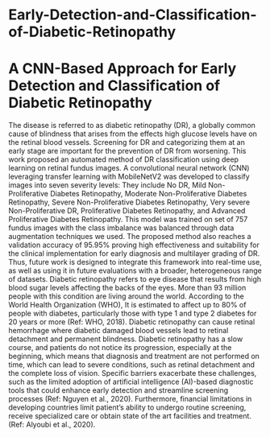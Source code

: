 # Early-Detection-and-Classification-of-Diabetic-Retinopathy
# A CNN-Based Approach for Early Detection and Classification of Diabetic Retinopathy
The disease is referred to as diabetic retinopathy (DR), a globally common cause of blindness that arises from the effects high glucose levels have on the retinal blood vessels. Screening for DR and categorizing them at an early stage are important for the prevention of DR from worsening. This work proposed an automated method of DR classification using deep learning on retinal fundus images. A convolutional neural network (CNN) leveraging transfer learning with MobileNetV2 was developed to classify images into seven severity levels: They include No DR, Mild Non-Proliferative Diabetes Retinopathy, Moderate Non-Proliferative Diabetes Retinopathy, Severe Non-Proliferative Diabetes Retinopathy, Very severe Non-Proliferative DR, Proliferative Diabetes Retinopathy, and Advanced Proliferative Diabetes Retinopathy. This model was trained on set of 757 fundus images with the class imbalance was balanced through data augmentation techniques we used. The proposed method also reaches a validation accuracy of 95.95% proving high effectiveness and suitability for the clinical implementation for early diagnosis and multilayer grading of DR. Thus, future work is designed to integrate this framework into real-time use, as well as using it in future evaluations with a broader, heterogeneous range of datasets.
Diabetic retinopathy refers to eye disease that results from high blood sugar levels affecting the backs of the eyes. More than 93 million people with this condition are living around the world. According to the World Health Organization (WHO), It is estimated to affect up to 80% of people with diabetes, particularly those with type 1 and type 2 diabetes for 20 years or more (Ref: WHO, 2018). Diabetic retinopathy can cause retinal hemorrhage where diabetic damaged blood vessels lead to retinal detachment and permanent blindness. 
Diabetic retinopathy has a slow course, and patients do not notice its progression, especially at the beginning, which means that diagnosis and treatment are not performed on time, which can lead to severe conditions, such as retinal detachment and the complete loss of vision. Specific barriers exacerbate these challenges, such as the limited adoption of artificial intelligence (AI)-based diagnostic tools that could enhance early detection and streamline screening processes (Ref: Nguyen et al., 2020). Furthermore, financial limitations in developing countries limit patient’s ability to undergo routine screening, receive specialized care or obtain state of the art facilities and treatment. (Ref: Alyoubi et al., 2020).

